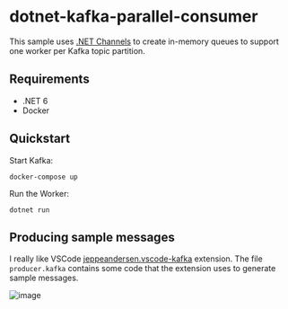 # dotnet-kafka-parallel-consumer

This sample uses [.NET Channels](https://devblogs.microsoft.com/dotnet/an-introduction-to-system-threading-channels/) to create in-memory queues to support
one worker per Kafka topic partition.

## Requirements

- .NET 6
- Docker

## Quickstart

Start Kafka:

```
docker-compose up
```

Run the Worker:
```
dotnet run
```

## Producing sample messages

I really like VSCode [jeppeandersen.vscode-kafka](https://marketplace.visualstudio.com/items?itemName=jeppeandersen.vscode-kafka) extension.
The file `producer.kafka` contains some code that the extension uses to generate sample messages.

![image](https://user-images.githubusercontent.com/13934447/171197286-517be335-4f5a-4e5e-bfe2-e4e70c644d26.png)
